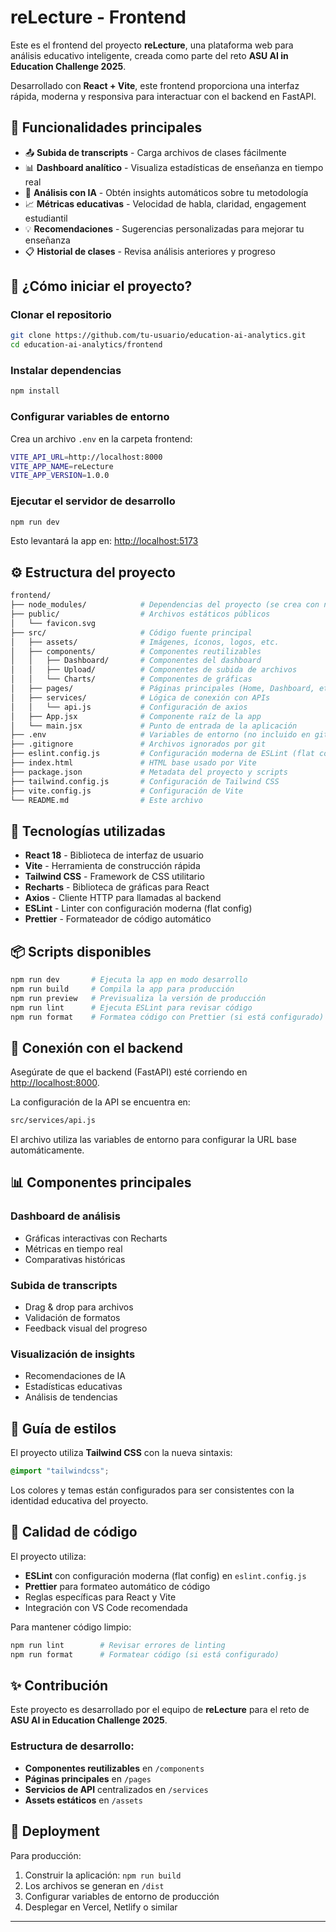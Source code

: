 # reLecture - Frontend

Este es el frontend del proyecto **reLecture**, una plataforma web para análisis educativo inteligente, creada como parte del reto **ASU AI in Education Challenge 2025**.

Desarrollado con **React + Vite**, este frontend proporciona una interfaz rápida, moderna y responsiva para interactuar con el backend en FastAPI.

## 🎯 Funcionalidades principales

- 📤 **Subida de transcripts** - Carga archivos de clases fácilmente
- 📊 **Dashboard analítico** - Visualiza estadísticas de enseñanza en tiempo real  
- 🤖 **Análisis con IA** - Obtén insights automáticos sobre tu metodología
- 📈 **Métricas educativas** - Velocidad de habla, claridad, engagement estudiantil
- 💡 **Recomendaciones** - Sugerencias personalizadas para mejorar tu enseñanza
- 📋 **Historial de clases** - Revisa análisis anteriores y progreso

## 🚀 ¿Cómo iniciar el proyecto?

### Clonar el repositorio

```bash
git clone https://github.com/tu-usuario/education-ai-analytics.git
cd education-ai-analytics/frontend
```

### Instalar dependencias

```bash
npm install
```

### Configurar variables de entorno

Crea un archivo `.env` en la carpeta frontend:

```bash
VITE_API_URL=http://localhost:8000
VITE_APP_NAME=reLecture
VITE_APP_VERSION=1.0.0
```

### Ejecutar el servidor de desarrollo

```bash
npm run dev
```

Esto levantará la app en: [http://localhost:5173](http://localhost:5173)

## ⚙️ Estructura del proyecto

```bash
frontend/
├── node_modules/            # Dependencias del proyecto (se crea con npm install)
├── public/                  # Archivos estáticos públicos
│   └── favicon.svg
├── src/                     # Código fuente principal
│   ├── assets/              # Imágenes, íconos, logos, etc.
│   ├── components/          # Componentes reutilizables
│   │   ├── Dashboard/       # Componentes del dashboard
│   │   ├── Upload/          # Componentes de subida de archivos
│   │   └── Charts/          # Componentes de gráficas
│   ├── pages/               # Páginas principales (Home, Dashboard, etc.)
│   ├── services/            # Lógica de conexión con APIs
│   │   └── api.js           # Configuración de axios
│   ├── App.jsx              # Componente raíz de la app
│   └── main.jsx             # Punto de entrada de la aplicación
├── .env                     # Variables de entorno (no incluido en git)
├── .gitignore               # Archivos ignorados por git
├── eslint.config.js         # Configuración moderna de ESLint (flat config)
├── index.html               # HTML base usado por Vite
├── package.json             # Metadata del proyecto y scripts
├── tailwind.config.js       # Configuración de Tailwind CSS
├── vite.config.js           # Configuración de Vite
└── README.md                # Este archivo
```

## 🧠 Tecnologías utilizadas

- **React 18** - Biblioteca de interfaz de usuario
- **Vite** - Herramienta de construcción rápida
- **Tailwind CSS** - Framework de CSS utilitario
- **Recharts** - Biblioteca de gráficas para React
- **Axios** - Cliente HTTP para llamadas al backend
- **ESLint** - Linter con configuración moderna (flat config)
- **Prettier** - Formateador de código automático

## 📦 Scripts disponibles

```bash
npm run dev       # Ejecuta la app en modo desarrollo
npm run build     # Compila la app para producción
npm run preview   # Previsualiza la versión de producción
npm run lint      # Ejecuta ESLint para revisar código
npm run format    # Formatea código con Prettier (si está configurado)
```

## 🔗 Conexión con el backend

Asegúrate de que el backend (FastAPI) esté corriendo en [http://localhost:8000](http://localhost:8000).  

La configuración de la API se encuentra en:
```bash
src/services/api.js
```

El archivo utiliza las variables de entorno para configurar la URL base automáticamente.

## 📊 Componentes principales

### Dashboard de análisis
- Gráficas interactivas con Recharts
- Métricas en tiempo real
- Comparativas históricas

### Subida de transcripts
- Drag & drop para archivos
- Validación de formatos
- Feedback visual del progreso

### Visualización de insights
- Recomendaciones de IA
- Estadísticas educativas
- Análisis de tendencias

## 🎨 Guía de estilos

El proyecto utiliza **Tailwind CSS** con la nueva sintaxis:
```css
@import "tailwindcss";
```

Los colores y temas están configurados para ser consistentes con la identidad educativa del proyecto.

## 🔧 Calidad de código

El proyecto utiliza:
- **ESLint** con configuración moderna (flat config) en `eslint.config.js`
- **Prettier** para formateo automático de código
- Reglas específicas para React y Vite
- Integración con VS Code recomendada

Para mantener código limpio:
```bash
npm run lint        # Revisar errores de linting
npm run format      # Formatear código (si está configurado)
```

## ✨ Contribución

Este proyecto es desarrollado por el equipo de **reLecture** para el reto de **ASU AI in Education Challenge 2025**.

### Estructura de desarrollo:
- **Componentes reutilizables** en `/components`
- **Páginas principales** en `/pages`
- **Servicios de API** centralizados en `/services`
- **Assets estáticos** en `/assets`

## 🚀 Deployment

Para producción:
1. Construir la aplicación: `npm run build`
2. Los archivos se generan en `/dist`
3. Configurar variables de entorno de producción
4. Desplegar en Vercel, Netlify o similar

---
